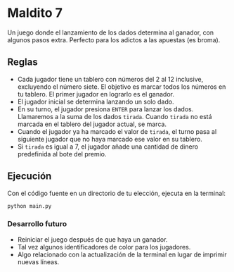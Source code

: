 # Maldito 7

Un juego donde el lanzamiento de los dados determina al ganador, con algunos pasos extra. Perfecto para los adictos a las apuestas (es broma).

## Reglas
* Cada jugador tiene un tablero con números del 2 al 12 inclusive, excluyendo el número siete. El objetivo es marcar todos los números en tu tablero. El primer jugador en lograrlo es el ganador.
* El jugador inicial se determina lanzando un solo dado.
* En su turno, el jugador presiona `ENTER` para lanzar los dados. Llamaremos a la suma de los dados `tirada`. Cuando `tirada` no está marcada en el tablero del jugador actual, se marca.
* Cuando el jugador ya ha marcado el valor de `tirada`, el turno pasa al siguiente jugador que no haya marcado ese valor en su tablero.
* Si `tirada` es igual a 7, el jugador añade una cantidad de dinero predefinida al bote del premio.

## Ejecución
Con el código fuente en un directorio de tu elección, ejecuta en la terminal:
```bash
python main.py
```

### Desarrollo futuro
* Reiniciar el juego después de que haya un ganador.
* Tal vez algunos identificadores de color para los jugadores.
* Algo relacionado con la actualización de la terminal en lugar de imprimir nuevas líneas.
